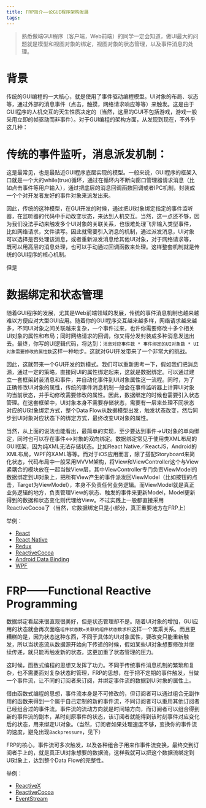 ```yaml
---
title: FRP简介——论GUI程序架构发展
tags:
---
```


> 熟悉做端GUI程序（客户端，Web前端）的同学一定会知道，做UI最大的问题就是模型和视图对象的绑定，视图对象的状态管理，以及事件消息的处理。

# 背景

传统的GUI编程的一大核心，就是使用了事件驱动编程模型。UI对象的布局、状态等，通过外部的消息事件（点击，触摸，网络请求响应等等）来触发。这是由于GUI程序的人机交互的天生性质决定的（当然，这里的GUI不包括游戏，游戏一般采用立即的帧驱动而非事件）。对于GUI编程的架构方面，从发现到现在，不外乎这几种：

# 传统的事件监听，消息派发机制： 
这是最常见，也是最贴近GUI程序底层实现的模型。一般来说，GUI程序的框架入口就是一个大的while(true)循环，通过在循环内不断向窗口管理器请求消息（比如点击事件等用户输入），通过把底层的消息回调函数回调或者IPC机制，封装成一个个对开发者友好的事件对象来派发出来。

因此，传统的这种模型，在GUI开发的时候，通过把UI对象绑定指定的事件监听器，在监听器的代码中手动改变状态，来达到人机交互。当然，这一点还不够，因为我们没法手动来触发多个UI对象的关联关系，也很难处理飞非输入类型事件，比如网络请求，文件读写。因此就需要引入消息的机制，通过派发消息，UI对象可以选择是否处理该消息，或者重新派发消息给其他UI对象，对于网络请求等，既可以用高层的消息处理，也可以手动通过回调函数来处理。这样整套机制就是传统的GUI程序的核心机制。



但是

# 数据绑定和状态管理
随着GUI程序的发展，尤其是Web前端领域的发展，传统的事件消息机制也越来越难以方便应对大型GUI应用。随着你的GUI程序交互越来越多样，网络请求越来越多，不同UI对象之间关联越来复杂，一个事件过来，也许你需要修改十多个相关UI对象的属性和布局；同时网络请求的回调，你又得分发封装成多种消息发送出去。最终，你写的UI逻辑代码，将达到：`消息对应事件数 * 事件绑定的UI对象数 * UI对象需要修改的属性数`这样一种地步。这就对GUI开发带来了一个非常大的挑战。

因此，这就带来一个GUI开发的新模式。我们可以重新思考一下，假如我们把消息源，通过一定的策略，直接同UI的属性绑定起来，这就是数据绑定。可以通过建立一套框架封装消息和事件，并自动化事件到UI对象属性这一流程。同时，为了正确修改UI对象的属性，传统的事件消息机制一般会在事件监听器上计算UI对象的当前状态，并手动修改需要修改的属性。因此，数据绑定的时候也需要引入状态管理。在这套框架中，UI对象本身不需要存储状态，需要有一层来处理不同状态对应的UI对象绑定方式，整个Data Flow从数据模型出发，触发状态改变，然后同步到UI对象对应状态下的绑定方式，最终改变UI对象的属性。

当然，从上面的说法也能看出，最简单的实现，至少要达到事件->UI对象的单向绑定，同时也可以存在事件<\->对象的双向绑定。数据绑定常见于使用类XML布局的GUI框架，因为纯XML无法存储状态。比如React Native／ReactJS，Android的XML布局，WPF的XAML等等。而对于iOS应用而言，除了搭配Storyboard来简化状态，代码布局中一般采用MVVM架构，将View和ViewController这个与View紧耦合的模块放在一起当做View层，其中ViewController专门负责ViewModel的数据绑定到UI对象上，把所有View产生的事件派发回ViewModel（比如按钮的点击，Target为ViewModel），本身不负责任何业务逻辑。而ViewModel就是真正业务逻辑的地方，负责管理View的状态、触发的事件来更新Model，Model更新得到的数据和状态变化则代理给View。不过实践上一般都直接采用ReactiveCocoa了（当然，它数据绑定只是小部分，真正重要地方在FRP上）

举例：

+ [React](https://facebook.github.io/react/)
+ [React Native](https://facebook.github.io/react-native/)
+ [Redux](https://github.com/reactjs/redux)
+ [ReactiveCocoa](https://github.com/ReactiveCocoa/ReactiveCocoa)
+ [Android Data Binding](https://developer.android.com/topic/libraries/data-binding/index.html)
+ [WPF](https://msdn.microsoft.com/en-us/library/ms752347.aspx)

# FRP——Functional Reactive Programming
数据绑定看起来很直观很美好，但是状态管理却不是。随着UI对象的增加，GUI应用的状态就会再次面临`组件状态数=关联的组件状态数求积`这样一个累乘关系。而且更糟糕的是，因为状态这种东西，不同于具体的UI对象属性，要改变只能重新触发，所以当状态流从数据源开始向下传递的时候，假如某些UI对象想要修改并继续传递，就只能再触发新的状态，这更加重了状态管理的压力。

这时候，函数式编程的思想又发挥了功力。不同于传统事件消息机制的繁琐和复杂，也不需要面对复杂状态时管理，FRP的思想，在于把不定期的事件触发，当做一个事件流，让不同的订阅者来订阅，并绑定事件流的数据到UI对象的属性上。

借由函数式编程的思想，事件流本身是不可修改的，但订阅者可以通过组合无副作用的函数来得到一个属于自己定制的新的事件流，不同订阅者可以重用其他订阅者已经组合过的事件流。事件流的流动方向就是时间轴方向，而订阅者可以组合得到新的事件流的副本，某时刻原事件的状态，该订阅者就能得到该时刻事件对应变化后的状态，用来绑定UI对象。（当然，订阅者如果处理速度不够，变换你的事件流的速度，避免出现`Backpressure`，见下）

FRP的核心，事件流可多次触发，以及各种组合子用来作事件流变换，最终交到订阅者手上的，就是真正UI对象想要的数据流，这样我就可以把这个数据流绑定到UI对象上，达到整个Data Flow的完整性。

举例：

+ [ReactiveX](http://reactivex.io/)
+ [ReactiveCocoa](https://github.com/ReactiveCocoa/ReactiveCocoa)
+ [EventStream](https://github.com/dominictarr/event-stream)